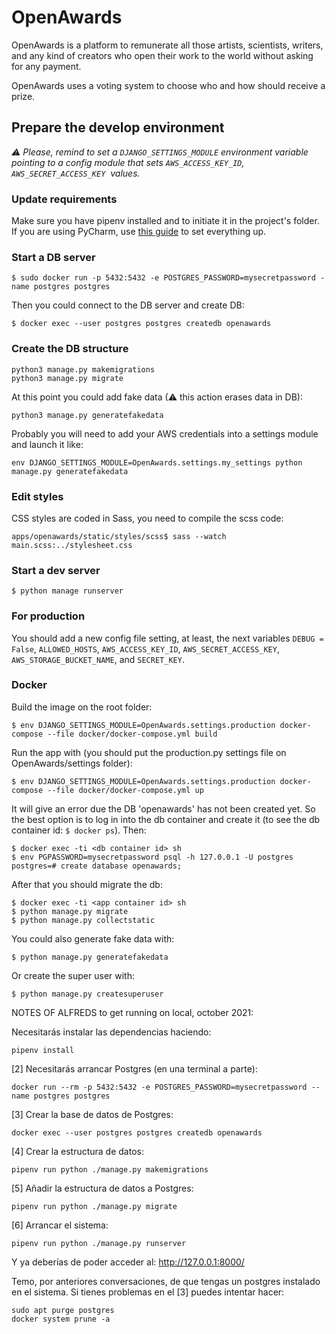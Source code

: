 # OpenAwards

OpenAwards is a platform to remunerate all those artists, scientists, writers, and any kind of
creators who open their work to the world without asking for any payment.

OpenAwards uses a voting system to choose who and how should receive a prize.

## Prepare the develop environment

*⚠️ Please, remind to set a `DJANGO_SETTINGS_MODULE` environment variable pointing to a config
module that sets `AWS_ACCESS_KEY_ID`, `AWS_SECRET_ACCESS_KEY` ️ values.*

### Update requirements

Make sure you have pipenv installed and to initiate it in the project's folder.
If you are using PyCharm, use [this guide](href="https://www.jetbrains.com/help/pycharm/pipenv.html") to set everything up.

### Start a DB server

`$ sudo docker run -p 5432:5432 -e POSTGRES_PASSWORD=mysecretpassword -name postgres postgres`

Then you could connect to the DB server and create DB:
```
$ docker exec --user postgres postgres createdb openawards
```

### Create the DB structure
```
python3 manage.py makemigrations
python3 manage.py migrate
```

At this point you could add fake data (⚠ this action erases data in DB):
```
python3 manage.py generatefakedata
```
Probably you will need to add your AWS credentials into a settings module and launch it like:
```
env DJANGO_SETTINGS_MODULE=OpenAwards.settings.my_settings python manage.py generatefakedata
```


### Edit styles
CSS styles are coded in Sass, you need to compile the scss code:

```
apps/openawards/static/styles/scss$ sass --watch main.scss:../stylesheet.css
```

### Start a dev server

`$ python manage runserver`

### For production

You should add a new config file setting, at least, the next variables `DEBUG = False`,
`ALLOWED_HOSTS`, `AWS_ACCESS_KEY_ID`, `AWS_SECRET_ACCESS_KEY`, `AWS_STORAGE_BUCKET_NAME`,
and `SECRET_KEY`.

### Docker

Build the image on the root folder:

`$ env DJANGO_SETTINGS_MODULE=OpenAwards.settings.production docker-compose --file docker/docker-compose.yml build`

Run the app with (you should put the production.py settings file on OpenAwards/settings folder):

`$ env DJANGO_SETTINGS_MODULE=OpenAwards.settings.production docker-compose --file docker/docker-compose.yml up`

It will give an error due the DB 'openawards' has not been created yet. So the best option
is to log in into the db container and create it (to see the db container id: `$ docker ps`).
Then:

```
$ docker exec -ti <db container id> sh
$ env PGPASSWORD=mysecretpassword psql -h 127.0.0.1 -U postgres
postgres=# create database openawards;
```

After that you should migrate the db:

```
$ docker exec -ti <app container id> sh
$ python manage.py migrate
$ python manage.py collectstatic
```

You could also generate fake data with:

```
$ python manage.py generatefakedata
```

Or create the super user with:

```
$ python manage.py createsuperuser
```



NOTES OF ALFREDS to get running on local, october 2021:

Necesitarás instalar las dependencias haciendo:
```
pipenv install
```

[2] Necesitarás arrancar Postgres (en una terminal a parte):
```
docker run --rm -p 5432:5432 -e POSTGRES_PASSWORD=mysecretpassword --name postgres postgres
```

[3] Crear la base de datos de Postgres:
```
docker exec --user postgres postgres createdb openawards
```

[4] Crear la estructura de datos:
```
pipenv run python ./manage.py makemigrations
```

[5] Añadir la estructura de datos a Postgres:
```
pipenv run python ./manage.py migrate
```

[6] Arrancar el sistema:
```
pipenv run python ./manage.py runserver
```

Y ya deberías de poder acceder al: http://127.0.0.1:8000/

Temo, por anteriores conversaciones, de que tengas un postgres instalado en el sistema. Si tienes problemas en el [3] puedes intentar hacer:
```
sudo apt purge postgres
docker system prune -a
```
